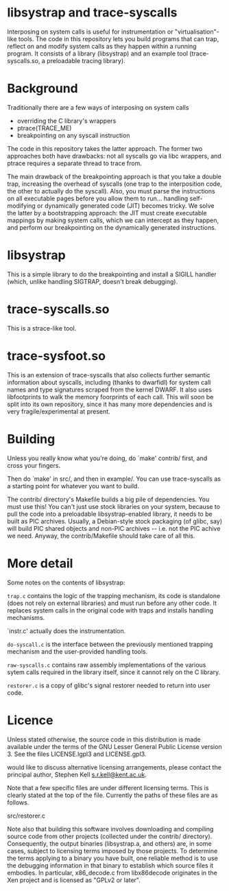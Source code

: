 # libsystrap and trace-syscalls

Interposing on system calls is useful for instrumentation or
"virtualisation"-like tools. The code in this repository lets you build
programs that can trap, reflect on and modify system calls as they
happen within a running program. It consists of a library (libsystrap)
and an example tool (trace-syscalls.so, a preloadable tracing library).

# Background

Traditionally there are a few ways of interposing on system calls

 - overriding the C library's wrappers
 - ptrace(TRACE_ME)
 - breakpointing on any syscall instruction

The code in this repository takes the latter approach. The former two
approaches both have drawbacks: not all syscalls go via libc wrappers,
and ptrace requires a separate thread to trace from.

The main drawback of the breakpointing approach is that you take a
double trap, increasing the overhead of syscalls (one trap to the
interposition code, the other to actually do the syscall). Also, you
must parse the instructions on all executable pages before you allow
them to run... handling self-modifying or dynamically generated code
(JIT) becomes tricky. We solve the latter by a bootstrapping approach: 
the JIT must create executable mappings by making system calls, which we
can intercept as they happen, and perform our breakpointing on the
dynamically generated instructions.

# libsystrap

This is a simple library to do the breakpointing and install a SIGILL
handler (which, unlike handling SIGTRAP, doesn't break debugging).

# trace-syscalls.so

This is a strace-like tool.

# trace-sysfoot.so

This is an extension of trace-syscalls that also collects further
semantic information about syscalls, including (thanks to dwarfidl) for
system call names and type signatures scraped from the kernel DWARF. It
also uses libfootprints to walk the memory foorprints of each call. This
will soon be split into its own repository, since it has many more
dependencies and is very fragile/experimental at present.

# Building

Unless you really know what you're doing, do `make' contrib/ first, and
cross your fingers.

Then do `make' in src/, and then in example/. You can use trace-syscalls
as a starting point for whatever you want to build.

The contrib/ directory's Makefile builds a big pile of dependencies. You
must use this! You can't just use stock libraries on your system,
because to pull the code into a preloadable libsystrap-enabled library,
it needs to be built as PIC archives. Usually, a Debian-style stock
packaging (of glibc, say) will build PIC shared objects and non-PIC
archives -- i.e. not the PIC achive we need. Anyway, the
contrib/Makefile should take care of all this.

# More detail

Some notes on the contents of libsystrap:

`trap.c` contains the logic of the trapping mechanism, its code is
standalone (does not rely on external libraries) and must run before any
other code. It replaces system calls in the original code with traps and
installs handling mechanisms.

`instr.c' actually does the instrumentation.

`do-syscall.c` is the interface between the previously mentioned trapping
mechanism and the user-provided handling tools.

`raw-syscalls.c` contains raw assembly implementations of the various
sytem calls required in the library itself, since it cannot rely on the C
library.

`restorer.c` is a copy of glibc's signal restorer needed to return into user
code.

# Licence

Unless stated otherwise, the source code in this distribution is made
available under the terms of the GNU Lesser General Public License
version 3. See the files LICENSE.lgpl3 and LICENSE.gpl3.

would like to discuss alternative licensing arrangements, please
contact the principal author, Stephen Kell <s.r.kell@kent.ac.uk>.

Note that a few specific files are under different licensing terms. This
is clearly stated at the top of the file. Currently the paths of these
files are as follows.

src/restorer.c

Note also that building this software involves downloading and compiling
source code from other projects (collected under the contrib/ directory).
Consequently, the output binaries (libsystrap.a, and others) are, in some
cases, subject to licensing terms imposed by those projects. To determine the
terms applying to a binary you have built, one reliable method is to use the
debugging information in that binary to establish which source files it
embodies. In particular, x86_decode.c from libx86decode originates in the Xen
project and is licensed as "GPLv2 or later".
